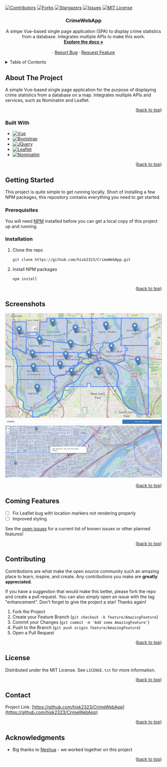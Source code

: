 <a name="readme-top"></a>

[![Contributors][contributors-shield]][contributors-url]
[![Forks][forks-shield]][forks-url]
[![Stargazers][stars-shield]][stars-url]
[![Issues][issues-shield]][issues-url]
[![MIT License][license-shield]][license-url]




<h3 align="center">CrimeWebApp</h3>

  <p align="center">
    A simpe Vue-based single page application (SPA) to display crime statistics from a database. Integrates multiple APIs to make this work. 
    <br />
    <a href="https://github.com/hisk2323/CrimeWebApp"><strong>Explore the docs »</strong></a>
    <br />
    <br />
    ·
    <a href="https://github.com/hisk2323/CrimeWebApp/issues">Report Bug</a>
    ·
    <a href="https://github.com/hisk2323/CrimeWebApp/issues">Request Feature</a>
  </p>
</div>



<!-- TABLE OF CONTENTS -->
<details>
  <summary>Table of Contents</summary>
  <ol>
    <li>
      <a href="#about-the-project">About The Project</a>
      <ul>
        <li><a href="#built-with">Built With</a></li>
      </ul>
    </li>
    <li>
      <a href="#getting-started">Getting Started</a>
      <ul>
        <li><a href="#prerequisites">Prerequisites</a></li>
        <li><a href="#installation">Installation</a></li>
      </ul>
    </li>
    <li><a href="#usage">Usage</a></li>
    <li><a href="#roadmap">Roadmap</a></li>
    <li><a href="#contributing">Contributing</a></li>
    <li><a href="#license">License</a></li>
    <li><a href="#contact">Contact</a></li>
    <li><a href="#acknowledgments">Acknowledgments</a></li>
  </ol>
</details>



<!-- ABOUT THE PROJECT -->
## About The Project
A simple Vue-based single page application for the purpose of displaying crime statistics from a database on a map. Integrates multiple APIs and services,
such as Nominatim and Leaflet.

<p align="right">(<a href="#readme-top">back to top</a>)</p>



### Built With

* [![Vue][Vue.js]][Vue-url]
* [![Bootstrap][Bootstrap.com]][Bootstrap-url]
* [![JQuery][JQuery.com]][JQuery-url]
* [![Leaflet][Leafletjs.com]](https://leafletjs.com/)
* [![Nominatim][Nominatim.com]](https://nominatin.org/)

<p align="right">(<a href="#readme-top">back to top</a>)</p>



<!-- GETTING STARTED -->
## Getting Started

This project is quite simple to get running locally. Short of installing a few NPM packages, this repository contains
everything you need to get started. 

### Prerequisites

You will need [NPM](https://www.npmjs.com/) installed before you can get a local copy of this project up and running.

### Installation


1. Clone the repo
   ```sh
   git clone https://github.com/hisk2323/CrimeWebApp.git
   ```
2. Install NPM packages
   ```sh
   npm install
   ```

<p align="right">(<a href="#readme-top">back to top</a>)</p>



<!-- USAGE EXAMPLES -->
## Screenshots

![Screenshot](Screenshots/screenshot1.png)
![Screenshot](Screenshots/screenshot2.png)


<p align="right">(<a href="#readme-top">back to top</a>)</p>



<!-- ROADMAP -->
## Coming Features

- [ ] Fix Leaflet bug with location markers not rendering properly 
- [ ] Improved styling

See the [open issues](https://github.com/hisk2323/CrimeWebApp/issues) for a current list of known issues or other planned features!

<p align="right">(<a href="#readme-top">back to top</a>)</p>



<!-- CONTRIBUTING -->
## Contributing

Contributions are what make the open source community such an amazing place to learn, inspire, and create. Any contributions you make are **greatly appreciated**.

If you have a suggestion that would make this better, please fork the repo and create a pull request. You can also simply open an issue with the tag "enhancement".
Don't forget to give the project a star! Thanks again!

1. Fork the Project
2. Create your Feature Branch (`git checkout -b feature/AmazingFeature`)
3. Commit your Changes (`git commit -m 'Add some AmazingFeature'`)
4. Push to the Branch (`git push origin feature/AmazingFeature`)
5. Open a Pull Request

<p align="right">(<a href="#readme-top">back to top</a>)</p>



<!-- LICENSE -->
## License

Distributed under the MIT License. See `LICENSE.txt` for more information.

<p align="right">(<a href="#readme-top">back to top</a>)</p>



<!-- CONTACT -->
## Contact

Project Link: [https://github.com/hisk2323/CrimeWebApp](https://github.com/hisk2323/CrimeWebApp)

<p align="right">(<a href="#readme-top">back to top</a>)</p>



<!-- ACKNOWLEDGMENTS -->
## Acknowledgments

* Big thanks to [Neshua](https://github.com/neshua) - we worked together on this project

<p align="right">(<a href="#readme-top">back to top</a>)</p>



<!-- MARKDOWN LINKS & IMAGES -->
<!-- https://www.markdownguide.org/basic-syntax/#reference-style-links -->
[contributors-shield]: https://img.shields.io/github/contributors/hisk2323/CrimeWebApp.svg?style=for-the-badge
[contributors-url]: https://github.com/hisk2323/CrimeWebApp/graphs/contributors
[forks-shield]: https://img.shields.io/github/forks/hisk2323/CrimeWebApp.svg?style=for-the-badge
[forks-url]: https://github.com/hisk2323/CrimeWebApp/network/members
[stars-shield]: https://img.shields.io/github/stars/hisk2323/CrimeWebApp.svg?style=for-the-badge
[stars-url]: https://github.com/hisk2323/CrimeWebApp/stargazers
[issues-shield]: https://img.shields.io/github/issues/hisk2323/CrimeWebApp.svg?style=for-the-badge
[issues-url]: https://github.com/hisk2323/CrimeWebApp/issues
[license-shield]: https://img.shields.io/github/license/hisk2323/CrimeWebApp.svg?style=for-the-badge
[license-url]: https://github.com/hisk2323/CrimeWebApp/blob/main/LICENSE.txt
[product-screenshot]: Screenshots/screenshot1.png
[Vue.js]: https://img.shields.io/badge/Vue.js-35495E?style=for-the-badge&logo=vuedotjs&logoColor=4FC08D
[Vue-url]: https://vuejs.org/
[Angular.io]: https://img.shields.io/badge/Angular-DD0031?style=for-the-badge&logo=angular&logoColor=white
[Angular-url]: https://angular.io/
[Bootstrap.com]: https://img.shields.io/badge/Bootstrap-563D7C?style=for-the-badge&logo=bootstrap&logoColor=white
[Bootstrap-url]: https://getbootstrap.com
[JQuery.com]: https://img.shields.io/badge/jQuery-0769AD?style=for-the-badge&logo=jquery&logoColor=white
[JQuery-url]: https://jquery.com 
[Leafletjs.com]: https://img.shields.io/badge/Leaflet-199900?style=for-the-badge&logo=Leaflet&logoColor=white
[Nominatim.com]: https://img.shields.io/badge/-nominatim-blue?style=for-the-badge&logo=Nominatim&logoColor=white